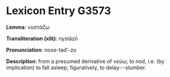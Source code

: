 # Lexicon Entry G3573

**Lemma**: νυστάζω

**Transliteration (xlit)**: nystázō

**Pronunciation**: noos-tad'-zo

**Description**:
from a presumed derivative of νεύω; to nod, i.e. (by implication) to fall asleep; figuratively, to delay:--slumber.
